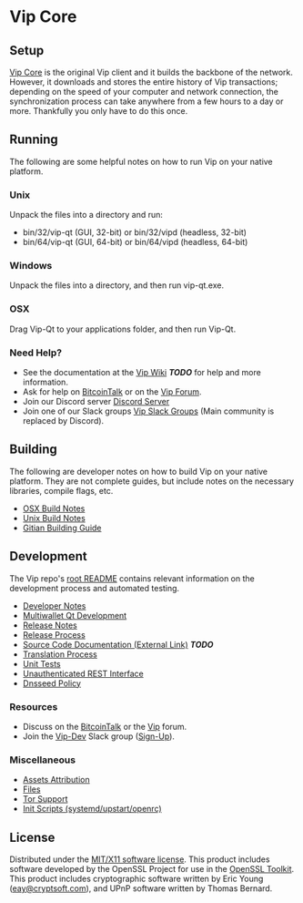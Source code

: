 Vip Core
=====================

Setup
---------------------
[Vip Core](http://vipcore.vip/wallet) is the original Vip client and it builds the backbone of the network. However, it downloads and stores the entire history of Vip transactions; depending on the speed of your computer and network connection, the synchronization process can take anywhere from a few hours to a day or more. Thankfully you only have to do this once.

Running
---------------------
The following are some helpful notes on how to run Vip on your native platform.

### Unix

Unpack the files into a directory and run:

- bin/32/vip-qt (GUI, 32-bit) or bin/32/vipd (headless, 32-bit)
- bin/64/vip-qt (GUI, 64-bit) or bin/64/vipd (headless, 64-bit)

### Windows

Unpack the files into a directory, and then run vip-qt.exe.

### OSX

Drag Vip-Qt to your applications folder, and then run Vip-Qt.

### Need Help?

* See the documentation at the [Vip Wiki](https://en.bitcoin.it/wiki/Main_Page) ***TODO***
for help and more information.
* Ask for help on [BitcoinTalk](https://bitcointalk.org/index.php?topic=3195788.0) or on the [Vip Forum](http://forum.vipcore.vip/).
* Join our Discord server [Discord Server](https://discord.vipcore.vip)
* Join one of our Slack groups [Vip Slack Groups](https://vipcore.vip/slack-logins/) (Main community is replaced by Discord).

Building
---------------------
The following are developer notes on how to build Vip on your native platform. They are not complete guides, but include notes on the necessary libraries, compile flags, etc.

- [OSX Build Notes](build-osx.md)
- [Unix Build Notes](build-unix.md)
- [Gitian Building Guide](gitian-building.md)

Development
---------------------
The Vip repo's [root README](https://github.com/Vip-Project/Vip/blob/master/README.md) contains relevant information on the development process and automated testing.

- [Developer Notes](developer-notes.md)
- [Multiwallet Qt Development](multiwallet-qt.md)
- [Release Notes](release-notes.md)
- [Release Process](release-process.md)
- [Source Code Documentation (External Link)](https://dev.visucore.com/bitcoin/doxygen/) ***TODO***
- [Translation Process](translation_process.md)
- [Unit Tests](unit-tests.md)
- [Unauthenticated REST Interface](REST-interface.md)
- [Dnsseed Policy](dnsseed-policy.md)

### Resources

* Discuss on the [BitcoinTalk](https://bitcointalk.org/index.php?topic=3195788.0) or the [Vip](http://forum.vipcore.vip/) forum.
* Join the [Vip-Dev](https://vip-dev.slack.com/) Slack group ([Sign-Up](https://vip-dev.herokuapp.com/)).

### Miscellaneous
- [Assets Attribution](assets-attribution.md)
- [Files](files.md)
- [Tor Support](tor.md)
- [Init Scripts (systemd/upstart/openrc)](init.md)

License
---------------------
Distributed under the [MIT/X11 software license](http://www.opensource.org/licenses/mit-license.php).
This product includes software developed by the OpenSSL Project for use in the [OpenSSL Toolkit](https://www.openssl.org/). This product includes
cryptographic software written by Eric Young ([eay@cryptsoft.com](mailto:eay@cryptsoft.com)), and UPnP software written by Thomas Bernard.
